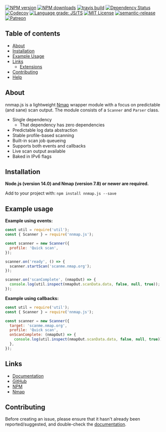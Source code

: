 [![NPM version](https://img.shields.io/npm/v/nnmap.js.svg?maxAge=3600)](https://www.npmjs.com/package/nnmap.js)
[![NPM downloads](https://img.shields.io/npm/dt/nnmap.js.svg?maxAge=3600)](https://www.npmjs.com/package/nnmap.js)
[![travis build](https://img.shields.io/travis/marzavec/nnmap.js.svg?style=flat)](https://travis-ci.org/marzavec/nnmap.js)
[![Dependency Status](https://david-dm.org/marzavec/nnmap.js.svg?theme=shields.io)](https://david-dm.org/marzavec/nnmap.js)
[![Codecov](https://img.shields.io/codecov/c/github/marzavec/nnmap.js.svg)](https://app.codecov.io/gh/marzavec/nnmap.js)
[![Language grade: JS/TS](https://img.shields.io/lgtm/grade/javascript/github/marzavec/nnmap.js.svg?logo=lgtm&logoWidth=18)](https://lgtm.com/projects/g/marzavec/nnmap.js/context:javascript)
[![MIT License](https://img.shields.io/github/license/marzavec/nnmap.js.svg?style=flat)](http://opensource.org/licenses/MIT)
[![semantic-release](https://img.shields.io/badge/%20%20%F0%9F%93%A6%F0%9F%9A%80-semantic--release-e10079.svg?style=flat)](https://github.com/semantic-release/semantic-release)
[![Patreon](https://img.shields.io/badge/donate-patreon-orange.svg)](https://www.patreon.com/marzavec)


## Table of contents

- [About](#about)
- [Installation](#installation)
- [Example Usage](#example-usage)
- [Links](#links)
  - [Extensions](#extensions)
- [Contributing](#contributing)
- [Help](#help)

## About

nnmap.js is a lightweight [Nmap](https://nmap.org/) wrapper module with a focus on predictable (and sane) scan output. The module consists of a `Scanner` and `Parser` class.

- Single dependency
  - That dependency has zero dependencies
- Predictable log data abstraction
- Stable profile-based scanning
- Built-in scan job queueing
- Supports both events and callbacks
- Live scan output available
- Baked in IPv6 flags

## Installation

**Node.js (version 14.0) and Nmap (version 7.8) or newer are required.**

Add to your project with: `npm install nnmap.js --save`

## Example usage

**Example using events:**

```js
const util = require('util');
const { Scanner } = require('nnmap.js');

const scanner = new Scanner({
  profile: 'Quick scan',
});

scanner.on('ready', () => {
  scanner.startScan('scanme.nmap.org');
});

scanner.on('scanComplete', (nmapOut) => {
  console.log(util.inspect(nmapOut.scanData.data, false, null, true));
});
```

**Example using callbacks:**

```js
const util = require('util');
const { Scanner } = require('nnmap.js');

const scanner = new Scanner({
  target: 'scanme.nmap.org',
  profile: 'Quick scan',
  onScanComplete: (nmapOut) => {
    console.log(util.inspect(nmapOut.scanData.data, false, null, true));
  },
});
```

## Links

- [Documentation](https://nnmap.js.org/)
- [GitHub](https://github.com/marzavec/nnmap.js)
- [NPM](https://www.npmjs.com/package/nnmap.js)
- [Nmap](https://nmap.org/)

## Contributing

Before creating an issue, please ensure that it hasn't already been reported/suggested, and double-check the [documentation](https://nnmap.js.org/#/docs).
